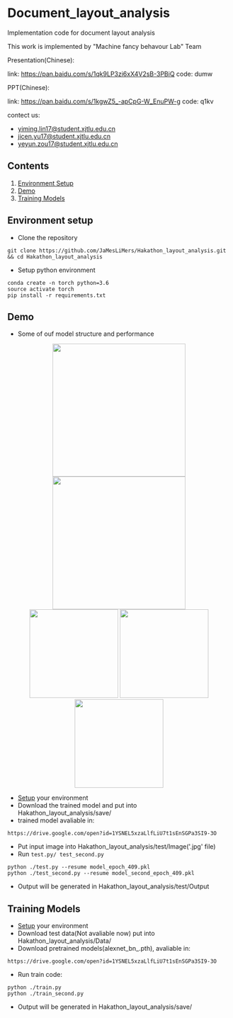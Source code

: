 # Document_layout_analysis

Implementation code for document layout analysis

This work is implemented by "Machine fancy behavour Lab" Team

Presentation(Chinese):

link: https://pan.baidu.com/s/1qk9LP3zi6xX4V2sB-3PBiQ code: dumw

PPT(Chinese):

link: https://pan.baidu.com/s/1kgwZ5_-apCpG-W_EnuPW-g code: q1kv 

contect us: 
 
- yiming.lin17@student.xjtlu.edu.cn
- jicen.yu17@student.xjtlu.edu.cn
- yeyun.zou17@student.xjtlu.edu.cn

## Contents
1. [Environment Setup](#environment-setup)
2. [Demo](#demo)
3. [Training Models](#training-models)

## Environment setup

- Clone the repository 
```
git clone https://github.com/JaMesLiMers/Hakathon_layout_analysis.git && cd Hakathon_layout_analysis
```

- Setup python environment
```
conda create -n torch python=3.6
source activate torch
pip install -r requirements.txt
```

## Demo

- Some of ouf model structure and performance

<div align="center">
  <img src="https://github.com/JaMesLiMers/Hakathon_layout_analysis/blob/master/test/log/model_2.png" width="300px" />
  <img src="https://github.com/JaMesLiMers/Hakathon_layout_analysis/blob/master/test/log/model_1.png" width="300px" />
</div>

<div align="center">
  <img src="https://github.com/JaMesLiMers/Hakathon_layout_analysis/blob/master/test/Image/XJTLU_d00007.jpg" width="200px" />
  <img src="https://github.com/JaMesLiMers/Hakathon_layout_analysis/blob/master/test/Output/result_6.png" width="200px" />
  <img src="https://github.com/JaMesLiMers/Hakathon_layout_analysis/blob/master/test/Output/result_second_6.png" width="200px" />
</div>

- [Setup](#environment-setup) your environment
- Download the trained model and put into Hakathon_layout_analysis/save/
- trained model avaliable in:
```
https://drive.google.com/open?id=1YSNEL5xzaLlfLiU7t1sEnSGPa3SI9-3O
```
- Put input image into Hakathon_layout_analysis/test/Image('.jpg' file)
- Run `test.py/ test_second.py`
```shell
python ./test.py --resume model_epoch_409.pkl
python ./test_second.py --resume model_second_epoch_409.pkl
```
- Output will be generated in Hakathon_layout_analysis/test/Output

## Training Models
- [Setup](#environment-setup) your environment
- Download test data(Not avaliable now) put into Hakathon_layout_analysis/Data/
- Download pretrained models(alexnet_bn_.pth), avaliable in:
```
https://drive.google.com/open?id=1YSNEL5xzaLlfLiU7t1sEnSGPa3SI9-3O
```
- Run train code:
```shell
python ./train.py
python ./train_second.py
```
- Output will be generated in Hakathon_layout_analysis/save/

